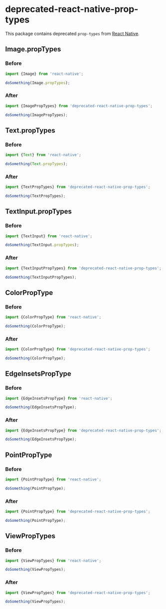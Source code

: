 # deprecated-react-native-prop-types

This package contains deprecated `prop-types` from [React Native](https://github.com/facebook/react-native).

## Image.propTypes

### Before

```js
import {Image} from 'react-native';

doSomething(Image.propTypes);
```

### After

```js
import {ImagePropTypes} from 'deprecated-react-native-prop-types';

doSomething(ImagePropTypes);
```

## Text.propTypes

### Before

```js
import {Text} from 'react-native';

doSomething(Text.propTypes);
```

### After

```js
import {TextPropTypes} from 'deprecated-react-native-prop-types';

doSomething(TextPropTypes);
```

## TextInput.propTypes

### Before

```js
import {TextInput} from 'react-native';

doSomething(TextInput.propTypes);
```

### After

```js
import {TextInputPropTypes} from 'deprecated-react-native-prop-types';

doSomething(TextInputPropTypes);
```

## ColorPropType

### Before

```js
import {ColorPropType} from 'react-native';

doSomething(ColorPropType);
```

### After

```js
import {ColorPropType} from 'deprecated-react-native-prop-types';

doSomething(ColorPropType);
```

## EdgeInsetsPropType

### Before

```js
import {EdgeInsetsPropType} from 'react-native';

doSomething(EdgeInsetsPropType);
```

### After

```js
import {EdgeInsetsPropType} from 'deprecated-react-native-prop-types';

doSomething(EdgeInsetsPropType);
```

## PointPropType

### Before

```js
import {PointPropType} from 'react-native';

doSomething(PointPropType);
```

### After

```js
import {PointPropType} from 'deprecated-react-native-prop-types';

doSomething(PointPropType);
```

## ViewPropTypes

### Before

```js
import {ViewPropTypes} from 'react-native';

doSomething(ViewPropTypes);
```

### After

```js
import {ViewPropTypes} from 'deprecated-react-native-prop-types';

doSomething(ViewPropTypes);
```
